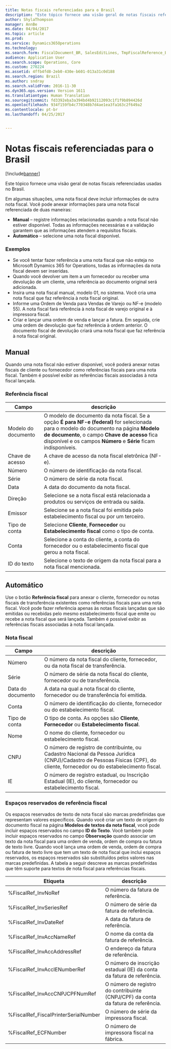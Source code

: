 ```yaml
---
title: Notas fiscais referenciadas para o Brasil
description: "Este tópico fornece uma visão geral de notas fiscais referenciadas usadas no Brasil."
author: ShylaThompson
manager: AnnBe
ms.date: 04/04/2017
ms.topic: article
ms.prod: 
ms.service: Dynamics365Operations
ms.technology: 
ms.search.form: FiscalDocument_BR, SalesEditLines, TmpFiscalReference_BR
audience: Application User
ms.search.scope: Operations, Core
ms.custom: 270224
ms.assetid: 4ffb4fd8-2eb0-430e-b601-013a31c0d188
ms.search.region: Brazil
ms.author: sndray
ms.search.validFrom: 2016-11-30
ms.dyn365.ops.version: Version 1611
ms.translationtype: Human Translation
ms.sourcegitcommit: fd3392eba3a394bd4b92112093c1f1f9b894426d
ms.openlocfilehash: 934f159fb4c770348b7d4ae1ea3fa163c2f649a2
ms.contentlocale: pt-br
ms.lasthandoff: 04/25/2017


---
```


# <a name="referenced-fiscal-documents-for-brazil"></a>Notas fiscais referenciadas para o Brasil

[!include[banner](../includes/banner.md)]


Este tópico fornece uma visão geral de notas fiscais referenciadas usadas no Brasil.

Em algumas situações, uma nota fiscal deve incluir informações de outra nota fiscal. Você pode anexar informações para uma nota fiscal referenciada de duas maneiras:

-   **Manual** – registre informações relacionadas quando a nota fiscal não estiver disponível. Todas as informações necessárias e a validação garantem que as informações atendem a requisitos fiscais.
-   **Automático** – selecione uma nota fiscal disponível.

### <a name="examples"></a>Exemplos

-   Se você tentar fazer referência a uma nota fiscal que não esteja no Microsoft Dynamics 365 for Operations, todas as informações da nota fiscal devem ser inseridas.
-   Quando você devolver um item a um fornecedor ou receber uma devolução de um cliente, uma referência ao documento original será adicionada.
-   Insira uma nota fiscal manual, modelo 01, no sistema. Você cria uma nota fiscal que faz referência à nota fiscal original.
-   Informe uma Ordem de Venda para Vendas de Varejo ou NF-e (modelo 55). A nota fiscal fará referência à nota fiscal de varejo original e à impressora fiscal.
-   Criar e lançar uma ordem de venda e lançar a fatura. Em seguida, crie uma ordem de devolução que faz referência à ordem anterior. O documento fiscal de devolução criará uma nota fiscal que faz referência à nota fiscal original.

## <a name="manual"></a>Manual
Quando uma nota fiscal não estiver disponível, você poderá anexar notas fiscais de cliente ou fornecedor como referências fiscais para uma nota fiscal. Também é possível exibir as referências fiscais associadas à nota fiscal lançada.

### <a name="fiscal-reference"></a>Referência fiscal

| Campo          | descrição                                                                                                                                                                                                                                             |
|----------------|---------------------------------------------------------------------------------------------------------------------------------------------------------------------------------------------------------------------------------------------------------|
| Modelo do documento | O modelo de documento da nota fiscal. Se a opção **É para NF-e (federal)** for selecionada para o modelo do documento na página **Modelo de documento**, o campo **Chave de acesso** fica disponível e os campos **Número** e **Série** ficam indisponíveis. |
| Chave de acesso     | A chave de acesso da nota fiscal eletrônica (NF-e).                                                                                                                                                                                               |
| Número         | O número de identificação da nota fiscal.                                                                                                                                                                                                       |
| Série         | O número de série da nota fiscal.                                                                                                                                                                                                               |
| Data           | A data do documento da nota fiscal.                                                                                                                                                                                                               |
| Direção      | Selecione se a nota fiscal está relacionada a produtos ou serviços de entrada ou saída.                                                                                                                                                             |
| Emissor         | Selecione se a nota fiscal foi emitida pelo estabelecimento fiscal ou por um terceiro.                                                                                                                                                             |
| Tipo de conta   | Selecione **Cliente**, **Fornecedor** ou **Estabelecimento fiscal** como o tipo de conta.                                                                                                                                                                    |
| Conta        | Selecione a conta do cliente, a conta do fornecedor ou o estabelecimento fiscal que gerou a nota fiscal.                                                                                                                                                |
| ID do texto        | Selecione o texto de origem da nota fiscal para a nota fiscal mencionada.                                                                                                                                                                              |

## <a name="automatic"></a>Automático
Use o botão **Referência fiscal** para anexar o cliente, fornecedor ou notas fiscais de transferência existentes como referências fiscais para uma nota fiscal. Você pode fazer referência apenas às notas fiscais lançadas que são emitidas ou recebidas pelo mesmo estabelecimento fiscal que emite ou recebe a nota fiscal que será lançada. Também é possível exibir as referências fiscais associadas à nota fiscal lançada.

### <a name="fiscal-document"></a>Nota fiscal

| Campo         | descrição                                                                                                                                                           |
|---------------|-----------------------------------------------------------------------------------------------------------------------------------------------------------------------|
| Número        | O número da nota fiscal do cliente, fornecedor, ou da nota fiscal de transferência.                                                                                      |
| Série        | O número de série da nota fiscal do cliente, fornecedor ou de transferência.                                                                                               |
| Data do documento | A data na qual a nota fiscal do cliente, fornecedor ou de transferência foi emitida.                                                                                           |
| Conta       | O número de identificação do cliente, fornecedor ou do estabelecimento fiscal.                                                                                           |
| Tipo de conta  | O tipo de conta. As opções são **Cliente**, **Fornecedor** ou **Estabelecimento fiscal**.                                                                           |
| Nome          | O nome do cliente, fornecedor ou estabelecimento fiscal.                                                                                                            |
| CNPJ      | O número de registro de contribuinte, ou Cadastro Nacional da Pessoa Jurídica (CNPJ)/Cadastro de Pessoas Físicas (CPF), do cliente, fornecedor ou do estabelecimento fiscal. |
| IE            | O número de registro estadual, ou Inscrição Estadual (IE), do cliente, fornecedor ou estabelecimento fiscal.                                                          |

### <a name="fiscal-reference-placeholders"></a>Espaços reservados de referência fiscal

Os espaços reservados de texto de nota fiscal são marcas predefinidas que representam valores específicos. Quando você criar um texto de origem do documento fiscal na página **Modelos de textos da nota fiscal**, você pode incluir espaços reservados no campo **ID do Texto**. Você também pode incluir espaços reservados no campo **Observação** quando associar um texto da nota fiscal para uma ordem de venda, ordem de compra ou fatura de texto livre. Quando você lança uma ordem de venda, ordem de compra ou fatura de texto livre que tem um texto de nota fiscal que inclui espaços reservados, os espaços reservados são substituídos pelos valores nas marcas predefinidas. A tabela a seguir descreve as marcas predefinidas que têm suporte para textos de nota fiscal para referências fiscais.

| Etiqueta                                   | descrição                                                                   |
|---------------------------------------|-------------------------------------------------------------------------------|
| %FiscalRef\_InvNoRef                  | O número da fatura de referência.                                          |
| %FiscalRef\_InvSeriesRef              | O número de série da fatura de referência.                                   |
| %FiscalRef\_InvDateRef                | A data da fatura de referência.                                            |
| %FiscalRef\_InvAccNameRef             | O nome da conta da fatura de referência.                                   |
| %FiscalRef\_InvAccAddressRef          | O endereço da fatura de referência.                                        |
| %FiscalRef\_InvAccIENumberRef         | O número de inscrição estadual (IE) da conta da fatura de referência.          |
| %FiscalRef\_InvAccCNPJCPFNumRef       | O número de registro do contribuinte (CNPJ/CPF) da conta da fatura de referência. |
| %FiscalRef\_FiscalPrinterSerialNumber | O número de série da impressora fiscal.                                      |
| %FiscalRef\_ECFNumber                 | O número de impressora fiscal na fábrica.                                |






